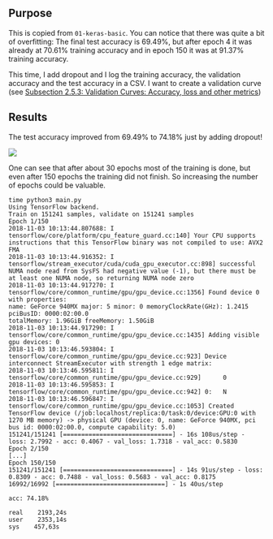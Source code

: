 ## Purpose

This is copied from `01-keras-basic`. You can notice that there was quite a bit
of overfitting: The final test accuracy is 69.49%, but after epoch 4 it was
already at 70.61% training accuracy and in epoch 150 it was at 91.37% training
accuracy.

This time, I add dropout and I log the training accuracy, the validation
accuracy and the test accuracy in a CSV. I want to create a validation curve
(see [Subsection 2.5.3: Validation Curves: Accuracy, loss and other metrics](https://arxiv.org/pdf/1707.09725.pdf))


## Results

The test accuracy improved from 69.49% to 74.18% just by adding dropout!

![](validation-curve.png)

One can see that after about 30 epochs most of the training is done, but even
after 150 epochs the training did not finish. So increasing the number of
epochs could be valuable.

```
time python3 main.py
Using TensorFlow backend.
Train on 151241 samples, validate on 151241 samples
Epoch 1/150
2018-11-03 10:13:44.807688: I tensorflow/core/platform/cpu_feature_guard.cc:140] Your CPU supports instructions that this TensorFlow binary was not compiled to use: AVX2 FMA
2018-11-03 10:13:44.916352: I tensorflow/stream_executor/cuda/cuda_gpu_executor.cc:898] successful NUMA node read from SysFS had negative value (-1), but there must be at least one NUMA node, so returning NUMA node zero
2018-11-03 10:13:44.917270: I tensorflow/core/common_runtime/gpu/gpu_device.cc:1356] Found device 0 with properties:
name: GeForce 940MX major: 5 minor: 0 memoryClockRate(GHz): 1.2415
pciBusID: 0000:02:00.0
totalMemory: 1.96GiB freeMemory: 1.50GiB
2018-11-03 10:13:44.917290: I tensorflow/core/common_runtime/gpu/gpu_device.cc:1435] Adding visible gpu devices: 0
2018-11-03 10:13:46.593804: I tensorflow/core/common_runtime/gpu/gpu_device.cc:923] Device interconnect StreamExecutor with strength 1 edge matrix:
2018-11-03 10:13:46.595811: I tensorflow/core/common_runtime/gpu/gpu_device.cc:929]      0
2018-11-03 10:13:46.595853: I tensorflow/core/common_runtime/gpu/gpu_device.cc:942] 0:   N
2018-11-03 10:13:46.596847: I tensorflow/core/common_runtime/gpu/gpu_device.cc:1053] Created TensorFlow device (/job:localhost/replica:0/task:0/device:GPU:0 with 1270 MB memory) -> physical GPU (device: 0, name: GeForce 940MX, pci bus id: 0000:02:00.0, compute capability: 5.0)
151241/151241 [==============================] - 16s 108us/step - loss: 2.7992 - acc: 0.4067 - val_loss: 1.7318 - val_acc: 0.5830
Epoch 2/150
[...]
Epoch 150/150
151241/151241 [==============================] - 14s 91us/step - loss: 0.8309 - acc: 0.7488 - val_loss: 0.5683 - val_acc: 0.8175
16992/16992 [==============================] - 1s 40us/step

acc: 74.18%

real    2193,24s
user    2353,14s
sys    457,63s
```
